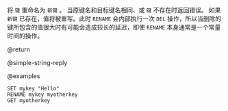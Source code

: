 将 `键` 重命名为 `新键` 。
当原键名和目标键名相同、或 `键` 不存在时返回错误。
如果 `新键` 已存在，值将被重写。此时 `RENAME` 会内部执行一次 `DEL` 操作，所以当删除的键所包含的值很大时有可能会造成较长的延迟，即使 `RENAME` 本身通常是一个常量时间的操作。

@return

@simple-string-reply

@examples

```cli
SET mykey "Hello"
RENAME mykey myotherkey
GET myotherkey
```
